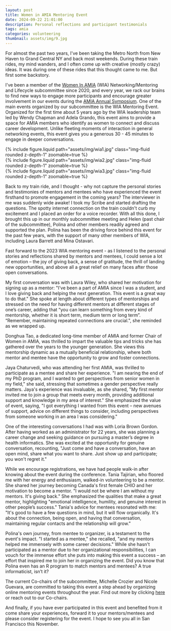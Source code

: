 ```yaml
---
layout: post
title: Women in AMIA Mentoring Event
date: 2024-09-22 21:01:00
description: Personal reflections and participant testimonials
tags: amia 
categories: volunteering
thumbnail: assets/img/9.jpg
---
```


For almost the past two years, I've been taking the Metro North from New Haven to Grand Central NY and back most weekends. During these train rides, my mind wanders, and I often come up with creative (mostly crazy) ideas. It was during one of these rides that this thought came to me. But first some backstory.

I've been a member of the [Women In AMIA](https://amia.org/communities/women_in_amia) (WIA) Networking/Mentoring and Lifecycle subcommittee since 2020, and every year, we rack our brains to find new ways to engage more participants and encourage greater involvement in our events during the [AMIA Annual Symposium](https://amia.org/education-events/amia-2024-annual-symposium). One of the main events organized by our subcommittee is the WIA Mentoring Event. Organized for the first time about 5 years ago by the WIA leadership team led by Wendy Chapman and Adela Grando, this event aims to provide a space for AMIA members who identify as women to connect and discuss career development. Unlike fleeting moments of interaction in general networking events, this event gives you a generous 30 - 45 minutes to engage in deeper conversations.

<div class="row mt-3">
    <div class="col-sm mt-3 mt-md-0">
        {% include figure.liquid path="assets/img/wia1.jpg" class="img-fluid rounded z-depth-1" zoomable=true %}
    </div>
    <div class="col-sm mt-3 mt-md-0">
        {% include figure.liquid path="assets/img/wia2.jpg" class="img-fluid rounded z-depth-1" zoomable=true %}
    </div>
    <div class="col-sm mt-3 mt-md-0">
        {% include figure.liquid path="assets/img/wia3.jpg" class="img-fluid rounded z-depth-1" zoomable=true %}
    </div> 
</div>
    
Back to my train ride, and I thought - why not capture the personal stories and testimonies of mentors and mentees who have experienced the event firsthand to promote engagement in the coming years? The interviewer in me was suddenly wide awake! I took my Scribe and started drafting the questions. The spotty internet connection on the train couldn't curb my excitement and I placed an order for a voice recorder. With all this done, I brought this up in our monthly subcommittee meeting and Helen (past chair of the subcommittee), Polina and other members readily agreed and supported the plan. Polina has been the driving force behind this event for the past few years, with the support of many other members of WIA, including Laura Barrett and Mina Ostavari.

Fast forward to the 2023 WIA mentoring event - as I listened to the personal stories and reflections shared by mentors and mentees, I could sense a lot of emotion – the joy of giving back, a sense of gratitude, the thrill of landing new opportunities, and above all a great relief on many faces after those open conversations. 

My first conversation was with Laura Wiley, who shared her motivation for signing up as a mentor: "I've been a part of AMIA since I was a student, and I love giving back and helping the next generation. This event is a great way to do that." She spoke at length about different types of mentorships and stressed on the need for having different mentors at different stages of one’s career, adding that “you can learn something from every kind of mentorship, whether it is short term, medium term or long term”. “Remember, maintaining repeated connections are crucial.", she reminded as we wrapped up. 

Donghua Tao, a dedicated long-time member of AMIA and former Chair of Women in AMIA, was thrilled to impart the valuable tips and tricks she has gathered over the years to the younger generation. She views this mentorship dynamic as a mutually beneficial relationship, where both mentor and mentee have the opportunity to grow and foster connections. 

Jaya Chaturvedi, who was attending her first AMIA, was thrilled to participate as a mentee and share her experience. "I am nearing the end of my PhD program, and I wanted to get perspectives from senior women in my field," she said, stressing that sometimes a gender perspective really matters. Jaya's experience was invaluable, as she shared, "My first mentor invited me to join a group that meets every month, providing additional support and knowledge in my area of interest." She emphasized the value of event, saying, "I got everything I wanted from this event – new avenues of support, advice on different things to consider, including perspectives from someone working in an area I was considering."

One of the interesting conversations I had was with Loria Brown Gordon. After having worked as an administrator for 22 years, she was planning a career change and seeking guidance on pursuing a master’s degree in health informatics. She was excited at the opportunity for genuine conversation, recounting, "Just come and have a conversation, have an open mind, share what you want to share. Just show up and participate; you won't regret it."

While we encourage registrations, we have had people walk-in after knowing about the event during the conference. Tania Tajirian, who floored me with her energy and enthusiasm, walked-in volunteering to be a mentor. She shared her journey becoming Canada's first female CHIO and her motivation to become a mentor. "I would not be where I am without my mentors. It's giving back." She emphasized the qualities that make a great mentor, highlighting "emotional intelligence, humility, and genuine interest in other people’s success." Tania's advice for mentees resonated with me: "It's good to have a few questions in mind, but it will flow organically. It's about the connection, being open, and having that conversation, maintaining regular contacts and the relationship will grow."

Polina's own journey, from mentee to organizer, is a testament to the event's impact. "I started as a mentee," she recalled, "and my mentors helped me immensely with some career decisions." While she hasn't participated as a mentor due to her organizational responsibilities, I can vouch for the immense effort she puts into making this event a success – an effort that inspired me to join her in organizing the event. Did you know that Polina even has an R program to match mentors and mentees? A true informaticist, isn’t it? 

The current Co-chairs of the subcommittee, Michelle Crozier and Nicole Guevara, are committed to taking this event a step ahead by organizing online mentoring events throughout the year. Find out more by clicking [here](https://docs.google.com/forms/d/e/1FAIpQLSfS1bkg33owbF4ob6AcovoBS9HgsEagt8rAklCkW32sUqSlvQ/viewform) or reach out to our Co-chairs.

And finally, if you have ever participated in this event and benefited from it come share your experiences, forward it to your mentors/mentees and please consider registering for the event. I hope to see you all in San Francisco this November. 










